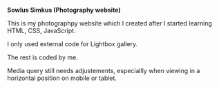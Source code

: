 **Sowlus Simkus (Photography website)**


This is my photographpy website which I created after I started learning HTML, CSS, JavaScript.

I only used external code for Lightbox gallery.

The rest is coded by me.

Media query still needs adjustements, especiallly when viewing in a horizontal position on mobile or tablet.

